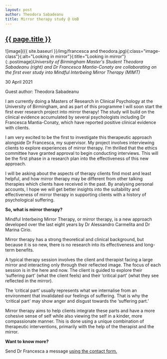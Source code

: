 ```yaml
---
layout: post
author: Theodora Sabadeanu
title: Mirror therapy study @ UoB
---
```


 <h2 class="postheader"><a href="{{ site.baseurl }}{{ page.url }}">{{ page.title }}</a></h2>


![image]({{ site.baseurl }}/img/francesca and theodora.jpg){:class="image-class"}{:alt="Looking in mirror"}{:title="Looking in mirror"}{:.postimage}*University of Birmingham Master's Student Theodora Sabadeanu (right) and Dr Francesca Mantia-Conaty are collaborating on the first ever study into Mindful Interbeing Mirror Therapy (MIMT)*




<p class="blogdate">30 April 2021</p>
<p class="blogdate">Guest author: Theodora Sabadeanu</p>


I am currently doing a Masters of Research in Clinical Psychology at the University of Birmingham, and as part of this programme I will soon start the first ever research project into mirror therapy! The study will build on the clinical evidence accumulated by several psychologists including Dr Francesca Mantia-Conaty, which have reported positive clinical evidence with clients.

I am very excited to be the first to investigate this therapeutic approach alongside Dr Francesca, my supervisor. My project involves interviewing clients to explore experiences of mirror therapy. I'm thrilled that the ethics committee have granted approval to begin conducting interviews. This will be the first phase in a research plan into the effectiveness of this new approach.

I will be asking about the aspects of therapy clients find most and least helpful, and how mirror therapy may be different from other talking therapies which clients have received in the past. By analysing personal accounts, I hope we will get better insights into the suitability and effectiveness of mirror therapy in supporting clients with a history of psychological suffering.

<strong>So, what is mirror therapy?</strong>

Mindful Interbeing Mirror Therapy, or mirror therapy, is a new approach developed over the last eight years by Dr Alessandro Carmelita and Dr Marina Cirio.

Mirror therapy has a strong theoretical and clinical background, but because it is so new, there is no research into its effectiveness and long-term benefits.

A typical therapy session involves the client and therapist facing a large mirror and interacting only through their reflected image. The focus of each session is in the here and now. The client is guided to explore their ‘suffering part’ (what the client feels) and their ‘critical part’ (what they see reflected in the mirror).

The ‘critical part’ usually represents what we internalise from an environment that invalidated our feelings of suffering. That is why the ‘critical part’ may show anger and disgust towards the ‘suffering part.’

Mirror therapy aims to help clients integrate these parts and have a more cohesive sense of self while also viewing the self in a kinder, more compassionate manner. This is done using a unique combination of therapeutic interventions, primarily with the help of the therapist and the mirror.

<strong>Want to know more?</strong>

Send Dr Francesca a message <a href="https://drfrancesca.co.uk/contact">using the contact form.</a>
